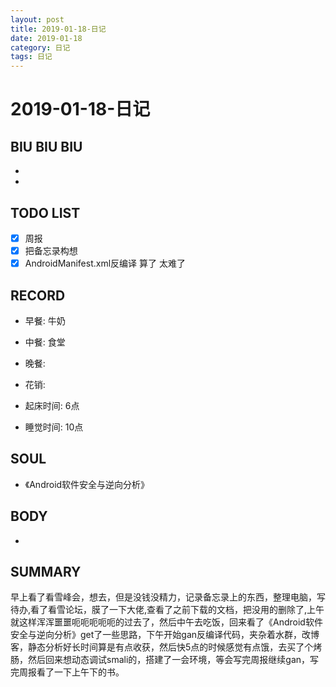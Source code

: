 ```yaml
---
layout: post
title: 2019-01-18-日记
date: 2019-01-18
category: 日记
tags: 日记
---
```

# 2019-01-18-日记
## BIU BIU BIU
- 
- 
 
## TODO LIST
- [x] 周报
- [x] 把备忘录构想
- [x] AndroidManifest.xml反编译 算了 太难了
 
## RECORD
- 早餐:  牛奶
- 中餐:  食堂
- 晚餐:  
 
- 花销:  
 
- 起床时间:  6点
- 睡觉时间:  10点
 
## SOUL
- 《Android软件安全与逆向分析》
 
## BODY
- 
 
## SUMMARY
 
 早上看了看雪峰会，想去，但是没钱没精力，记录备忘录上的东西，整理电脑，写待办,看了看雪论坛，膜了一下大佬,查看了之前下载的文档，把没用的删除了,上午就这样浑浑噩噩呃呃呃呃呃的过去了，然后中午去吃饭，回来看了《Android软件安全与逆向分析》get了一些思路，下午开始gan反编译代码，夹杂着水群，改博客，静态分析好长时间算是有点收获，然后快5点的时候感觉有点饿，去买了个烤肠，然后回来想动态调试smali的，搭建了一会环境，等会写完周报继续gan，写完周报看了一下上午下的书。